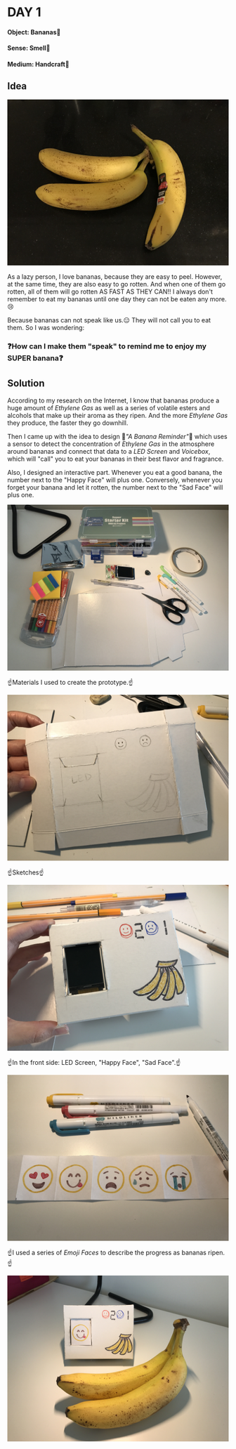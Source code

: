 # DAY 1

#### Object: Bananas:banana:

#### Sense: Smell:nose:

#### Medium: Handcraft:straight_ruler:

## Idea

![Img](pics/Day-1/pic-1.jpg)

As a lazy person, I love bananas, because they are easy to peel. However, at the same time, they are also easy to go rotten. And when one of them go rotten, all of them will go rotten AS FAST AS THEY CAN!! I always don't remember to eat my bananas until one day they can not be eaten any more.:cry:

Because bananas can not speak like us.:expressionless: They will not call you to eat them. So I was wondering:

### :question:How can I make them "speak" to remind me to enjoy my SUPER banana:question:

## Solution

According to my research on the Internet, I know that bananas produce a huge amount of *Ethylene Gas* as well as a series of volatile esters and alcohols that make up their aroma as they ripen. And the more *Ethylene Gas* they produce, the faster they go downhill.

Then I came up with the idea to design :memo:*"A Banana Reminder"*:memo: which uses a sensor to detect the concentration of *Ethylene Gas* in the atmosphere around bananas and connect that data to a *LED Screen* and *Voicebox*, which will "call" you to eat your bananas in their best flavor and fragrance.

Also, I designed an interactive part. Whenever you eat a good banana, the number next to the "Happy Face" will plus one. Conversely, whenever you forget your banana and let it rotten, the number next to the "Sad Face" will plus one.

![Img](pics/Day-1/pic-2.jpg)

:point_up:Materials I used to create the prototype.:point_up:

![Img](pics/Day-1/pic-3.jpg)

:point_up:Sketches:point_up:

![Img](pics/Day-1/pic-4.jpg)

:point_up:In the front side: LED Screen, "Happy Face", "Sad Face".:point_up:

![Img](pics/Day-1/pic-5.jpg)

:point_up:I used a series of *Emoji Faces* to describe the progress as bananas ripen.:point_up:

![Img](pics/Day-1/pic-6.jpg)
